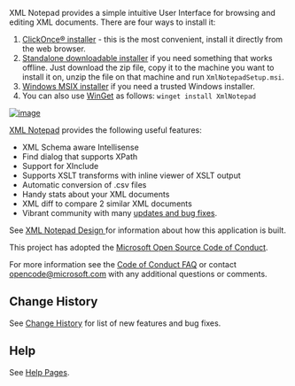 XML Notepad provides a simple intuitive User Interface for browsing and editing XML documents. There are four ways to install it:
1. [ClickOnce® installer](https://lovettsoftwarestorage.blob.core.windows.net/downloads/XmlNotepad/XmlNotepad.application) - this is the most convenient, install it directly from the web browser.
2. [Standalone downloadable installer](https://lovettsoftwarestorage.blob.core.windows.net/downloads/XmlNotepad/XmlNotepadSetup.zip) if you need something that works offline.
Just download the zip file, copy it to the machine you want to install it on, unzip the file on that machine and run `XmlNotepadSetup.msi`.
3. [Windows MSIX installer](https://lovettsoftwarestorage.blob.core.windows.net/downloads/XmlNotepad.Net/index.html) if you need a trusted Windows installer.
4. You can also use [WinGet](https://winget.run/pkg/Microsoft/XMLNotepad) as follows: `winget install XmlNotepad`

[![image](images/help.png)](https://youtu.be/dtuSI4ZDZxg)

[XML Notepad](http://microsoft.github.io/XmlNotepad) provides the following useful features:
- XML Schema aware Intellisense
- Find dialog that supports XPath
- Support for XInclude
- Supports XSLT transforms with inline viewer of XSLT output
- Automatic conversion of .csv files
- Handy stats about your XML documents
- XML diff to compare 2 similar XML documents
- Vibrant community with many [updates and bug fixes](http://www.lovettsoftware.com/downloads/xmlnotepad/Updates.xml).

See [XML Notepad Design ](http://microsoft.github.io/XmlNotepad/design) for information about how this application is built.

This project has adopted the [Microsoft Open Source Code of Conduct](https://opensource.microsoft.com/codeofconduct/).

For more information see the [Code of Conduct FAQ](https://opensource.microsoft.com/codeofconduct/faq/) or contact [opencode@microsoft.com](mailto:opencode@microsoft.com) with any additional questions or comments.

## Change History

See [Change History](http://www.lovettsoftware.com/downloads/xmlnotepad/Updates.xml) for list of new features and bug fixes.

## Help

See [Help Pages](http://microsoft.github.io/XmlNotepad).
